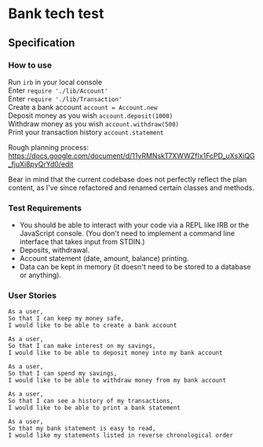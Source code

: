# Bank tech test

## Specification

### How to use

Run ```irb``` in your local console  
Enter ```require './lib/Account'```  
Enter ```require './lib/Transaction'```  
Create a bank account ```account = Account.new```  
Deposit money as you wish ```account.deposit(1000)```  
Withdraw money as you wish ```account.withdraw(500)```  
Print your transaction history ```account.statement```

Rough planning process: https://docs.google.com/document/d/11yRMNskT7XWWZfIx1FcPD_uXsXiQG_fjuXi8pyQrYd0/edit  

Bear in mind that the current codebase does not perfectly reflect the plan content, as I've since refactored and renamed certain classes and methods.

### Test Requirements

* You should be able to interact with your code via a REPL like IRB or the JavaScript console.  (You don't need to implement a command line interface that takes input from STDIN.)
* Deposits, withdrawal.
* Account statement (date, amount, balance) printing.
* Data can be kept in memory (it doesn't need to be stored to a database or anything).

### User Stories

```
As a user,
So that I can keep my money safe,
I would like to be able to create a bank account
```

```
As a user,
So that I can make interest on my savings,
I would like to be able to deposit money into my bank account
```

```
As a user,
So that I can spend my savings,
I would like to be able to withdraw money from my bank account
```

```
As a user,
So that I can see a history of my transactions,
I would like to be able to print a bank statement
```

```
As a user,
So that my bank statement is easy to read,
I would like my statements listed in reverse chronological order
```
